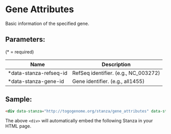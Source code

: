 Gene Attributes
===============

Basic information of the specified gene.

## Parameters:

(* = required)

| Name                    | Description                          |
|-------------------------|--------------------------------------|
| *data-stanza-refseq-id  | RefSeq identifier. (e.g., NC_003272) |
| *data-stanza-gene-id    | Gene identifier. (e.g., all1455)     |

## Sample:

```html
<div data-stanza="http://togogenome.org/stanza/gene_attributes" data-stanza-refseq-id="NC_003272" data-stanza-gene-id="all1455"></div>


```

The above `<div>` will automatically embed the following Stanza in your HTML page.

<div data-stanza="/stanza/gene_attributes" data-stanza-refseq-id="NC_003272" data-stanza-gene-id="all1455"></div>
